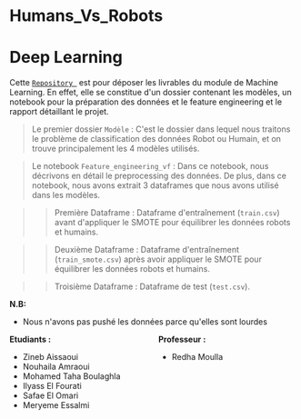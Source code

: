 # Humans_Vs_Robots
# Deep Learning

Cette [``Repository ``](https://github.com/ilyasselfourati/Humans_Vs_Robots.git) est pour déposer les livrables du module de Machine Learning. En effet, elle se constitue d'un dossier contenant les modèles, un notebook pour la préparation des données et le feature engineering et le rapport détaillant le projet.

> Le premier dossier `Modèle` : C'est le dossier dans lequel nous traitons le problème de classification des données Robot ou Humain, et on trouve principalement les 4 modèles utilisés.

> Le notebook `Feature_engineering_vf` : Dans ce notebook, nous décrivons en détail le preprocessing des données. De plus, dans ce notebook, nous avons extrait 3 dataframes que nous avons utilisé dans les modèles.

>> Première Dataframe : Dataframe d'entraînement (`train.csv`) avant d'appliquer le SMOTE pour équilibrer les données robots et humains.

>> Deuxième Dataframe : Dataframe d'entraînement (`train_smote.csv`) après avoir appliquer le SMOTE pour équilibrer les données robots et humains.

>> Troisième Dataframe : Dataframe de test (`test.csv`).

<div class="alert alert-block alert-danger">
<b>N.B:</b> 

- Nous n'avons pas pushé les données parce qu'elles sont lourdes

</div>



<div style="display: flex;">

  <!-- Colonne des étudiants -->
  <div style="flex: 1; padding-right: 20px;">
    <b>Etudiants :</b>
    <ul>
      <li>Zineb Aissaoui</li>
      <li>Nouhaila Amraoui</li>
      <li>Mohamed Taha Boulaghla</li>
      <li>Ilyass El Fourati</li>
      <li>Safae El Omari</li>
      <li>Meryeme Essalmi</li>
    </ul>
  </div>

  <!-- Colonne des professeurs -->
  <div style="flex: 1;">
    <b>Professeur :</b>
    <ul>
      <li>Redha Moulla</li>
    </ul>
  </div>

</div>
